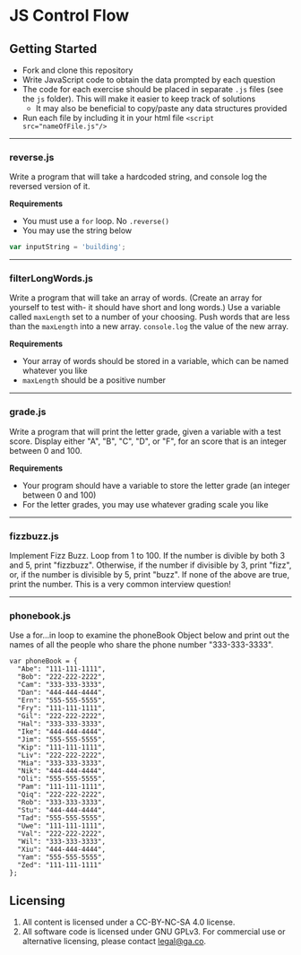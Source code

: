 # JS Control Flow

## Getting Started
* Fork and clone this repository
* Write JavaScript code to obtain the data prompted by each question
* The code for each exercise should be placed in separate `.js` files (see the `js` folder). This will make it easier to keep track of solutions
  * It may also be beneficial to copy/paste any data structures provided
* Run each file by including it in your html file `<script src="nameOfFile.js"/>`

---

### reverse.js
Write a program that will take a hardcoded string, and console log the reversed version of it.

**Requirements**
* You must use a `for` loop. No `.reverse()`
* You may use the string below

```js
var inputString = 'building';
```

---

### filterLongWords.js
Write a program that will take an array of words. (Create an array for yourself to test with- it should have short and long words.) Use a variable called `maxLength` set to a number of your choosing. Push words that are less than the `maxLength` into a new array. `console.log` the value of the new array.

**Requirements**
* Your array of words should be stored in a variable, which can be named whatever you like
* `maxLength` should be a positive number

---

### grade.js
Write a program that will print the letter grade, given a variable with a test score. Display either "A", "B", "C", "D", or "F", for an score that is an integer between 0 and 100.

**Requirements**
* Your program should have a variable to store the letter grade (an integer between 0 and 100)
* For the letter grades, you may use whatever grading scale you like

---
### fizzbuzz.js
Implement Fizz Buzz. Loop from 1 to 100. If the number is divible by both 3 and 5, print "fizzbuzz". Otherwise, if the number if divisible by 3, print "fizz", or, if the number is divisible by 5, print "buzz". If none of the above are true, print the number. This is a very common interview question!

---
### phonebook.js
Use a for...in loop to examine the phoneBook Object below and print out the names of all the people who share the phone number "333-333-3333".
```
var phoneBook = {
  "Abe": "111-111-1111",
  "Bob": "222-222-2222",
  "Cam": "333-333-3333",
  "Dan": "444-444-4444",
  "Ern": "555-555-5555",
  "Fry": "111-111-1111",
  "Gil": "222-222-2222",
  "Hal": "333-333-3333",
  "Ike": "444-444-4444",
  "Jim": "555-555-5555",
  "Kip": "111-111-1111",
  "Liv": "222-222-2222",
  "Mia": "333-333-3333",
  "Nik": "444-444-4444",
  "Oli": "555-555-5555",
  "Pam": "111-111-1111",
  "Qiq": "222-222-2222",
  "Rob": "333-333-3333",
  "Stu": "444-444-4444",
  "Tad": "555-555-5555",
  "Uwe": "111-111-1111",
  "Val": "222-222-2222",
  "Wil": "333-333-3333",
  "Xiu": "444-444-4444",
  "Yam": "555-555-5555",
  "Zed": "111-111-1111"
};
```

## Licensing
1. All content is licensed under a CC-BY-NC-SA 4.0 license.
2. All software code is licensed under GNU GPLv3. For commercial use or alternative licensing, please contact legal@ga.co.
